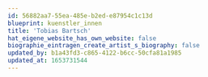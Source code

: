 ```yaml
---
id: 56882aa7-55ea-485e-b2ed-e87954c1c13d
blueprint: kuenstler_innen
title: 'Tobias Bartsch'
hat_eigene_website_has_own_website: false
biographie_eintragen_create_artist_s_biography: false
updated_by: b1a43fd3-c865-4122-b6cc-50cfa81a1985
updated_at: 1653731544
---
```

